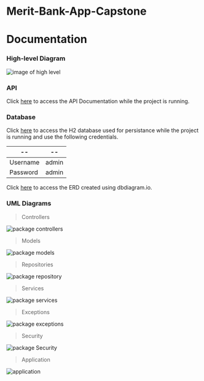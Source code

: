 # Merit-Bank-App-Capstone

# Documentation

### High-level Diagram
![image of high level](https://github.com/kevin-k-1984/Merit-Bank-App-Capstone/blob/master/Images/High-Level%20Architecture.png)

### API

Click [here](http://localhost:8080/swagger-ui/) to access the API Documentation while the project is running.

### Database

Click [here](http://localhost:8080/h2-console/) to access the H2 database used for persistance while the project is running and use the following credentials. 

-- | --
----- | ------
Username | admin
Password | admin

Click [here](https://dbdiagram.io/d/60b51417b29a09603d17551a) to access the ERD created using dbdiagram.io.

### UML Diagrams

> Controllers

![package controllers](https://github.com/kevin-k-1984/Merit-Bank-App-Capstone/blob/master/Images/Package%20controllers.png) 

> Models

![package models](https://github.com/kevin-k-1984/Merit-Bank-App-Capstone/blob/master/Images/Package%20models.png)

> Repositories

![package repository](https://github.com/kevin-k-1984/Merit-Bank-App-Capstone/blob/master/Images/Package%20repository.png)

> Services

![package services](https://github.com/kevin-k-1984/Merit-Bank-App-Capstone/blob/master/Images/Package%20services.png)

> Exceptions

![package exceptions](https://github.com/kevin-k-1984/Merit-Bank-App-Capstone/blob/master/Images/Package%20exceptions.png)

> Security

![package Security](https://github.com/kevin-k-1984/Merit-Bank-App-Capstone/blob/master/Images/Package%20Security.png)

> Application

![application](https://github.com/kevin-k-1984/Merit-Bank-App-Capstone/blob/master/Images/Application.png)
